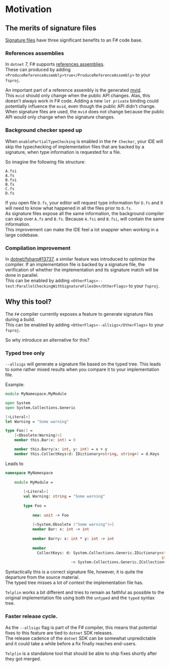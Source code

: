 ﻿---
index: 1
---
# Motivation

## The merits of signature files

[Signature files](https://learn.microsoft.com/en-us/dotnet/fsharp/language-reference/signature-files) have three significant benefits to an F# code base.  

### References assemblies

In `dotnet` 7, F# supports [references assemblies](https://learn.microsoft.com/en-us/dotnet/standard/assembly/reference-assemblies).  
These can produced by adding `<ProduceReferenceAssembly>true</ProduceReferenceAssembly>` to your `fsproj`.

An important part of a reference assembly is the generated [mvid](https://learn.microsoft.com/en-us/dotnet/api/system.reflection.module.moduleversionid?view=net-7.0).  
This `mvid` should only change when the public API changes. Alas, this doesn't always work in F# code. Adding a new `let private` binding could potentially influence the `mvid`, even though the public API didn't change.  
When signature files are used, the `mvid` does not change because the public API would only change when the signature changes.

### Background checker speed up

When `enablePartialTypeChecking` is enabled in the `F# Checker`, your IDE will skip the typechecking of implementation files that are backed by a signature, when type information is requested for a file.

So imagine the following file structure:

```
A.fsi
A.fs
B.fsi
B.fs
C.fs
D.fs
```

If you open file `D.fs`, your editor will request type information for `D.fs` and it will need to know what happened in all the files prior to `D.fs`.  
As signature files expose all the same information, the background compiler can skip over `A.fs` and `B.fs`. Because `A.fsi` and `B.fsi`, will contain the same information.  
This improvement can make the IDE feel a lot snappier when working in a large codebase.

### Compilation improvement

In [dotnet/fsharp#13737](https://github.com/dotnet/fsharp/pull/13737), a similar feature was introduced to optimize the compiler. If an implementation file is backed by a signature file, the verification of whether the implementation and its signature match will be done in parallel.  
This can be enabled by adding `<OtherFlags>--test:ParallelCheckingWithSignatureFilesOn</OtherFlags>` to your `fsproj`.

## Why this tool?

The `F#` compiler currently exposes a feature to generate signature files during a build.  
This can be enabled by adding `<OtherFlags>--allsigs</OtherFlags>` to your `fsproj`.

So why introduce an alternative for this?

### Typed tree only

`--allsigs` will generate a signature file based on the typed tree. This leads to some rather mixed results when you compare it to your implementation file.

Example:

```fsharp
module MyNamespace.MyModule

open System
open System.Collections.Generic

[<Literal>]
let Warning = "Some warning"

type Foo() =
    [<Obsolete(Warning)>]
    member this.Bar(x: int) = 0

    member this.Barry(x: int, y: int) = x + y
    member this.CollectKeys(d: IDictionary<string, string>) = d.Keys
```

Leads to

```fsharp
namespace MyNamespace
    
    module MyModule =
        
        [<Literal>]
        val Warning: string = "Some warning"
        
        type Foo =
            
            new: unit -> Foo
            
            [<System.Obsolete ("Some warning")>]
            member Bar: x: int -> int
            
            member Barry: x: int * y: int -> int
            
            member
              CollectKeys: d: System.Collections.Generic.IDictionary<string,
                                                                     string>
                             -> System.Collections.Generic.ICollection<string>
```

Syntactically this is a correct signature file, however, it is quite the departure from the source material.  
The typed tree misses a lot of context the implementation file has.

`Telplin` works a bit different and tries to remain as faithful as possible to the original implementation file using both the `untyped` and the `typed` syntax tree.

### Faster release cycle.

As the `--allsigs` flag is part of the F# compiler, this means that potential fixes to this feature are tied to `dotnet` SDK releases.  
The release cadence of the `dotnet` SDK can be somewhat unpredictable and it could take a while before a fix finally reaches end-users.

`Telplin` is a standalone tool that should be able to ship fixes shortly after they got merged.

<tp-nav previous="./index.html" next="./usage.html"></tp-nav>